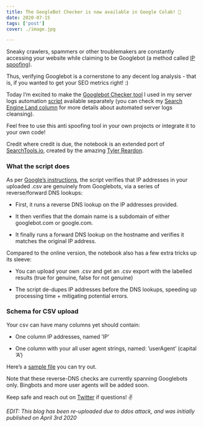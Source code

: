 ```yaml
---
title: The GoogleBot Checker is now available in Google Colab! 🎉
date: 2020-07-15
tags: ['post']
cover: ./image.jpg

---
```




Sneaky crawlers, spammers or other troublemakers are constantly accessing your website while claiming to be Googlebot (a method called [IP spoofing](https://en.wikipedia.org/wiki/IP_address_spoofing)).

  

Thus, verifying Googlebot is a cornerstone to any decent log analysis - that is, if you wanted to get your SEO metrics right! :)

  

Today I’m excited to make the [Googlebot Checker tool](https://github.com/CharlyWargnier/GooglebotChecker) I used in my server logs automation [script](https://colab.research.google.com/drive/1h3IdoDucFg7tIEiSGTjqksuNprgkcced) available separately (you can check my [Search Engine Land column](https://searchengineland.com/leverage-python-and-google-cloud-to-extract-meaningful-seo-insights-from-server-log-data-329199) for more details about automated server logs cleansing).

  

Feel free to use this anti spoofing tool in your own projects or integrate it to your own code!

  

Credit where credit is due, the notebook is an extended port of [SearchTools.io](https://www.searchtools.io/), created by the amazing [Tyler Reardon](http://tylerreardon).

### What the script does

  

As per [Google’s instructions](https://support.google.com/webmasters/answer/80553?hl=en), the script verifies that IP addresses in your uploaded .csv are genuinely from Googlebots, via a series of reverse/forward DNS lookups:

  

-   First, it runs a reverse DNS lookup on the IP addresses provided.
    
-   It then verifies that the domain name is a subdomain of either googlebot.com or google.com.
    
-   It finally runs a forward DNS lookup on the hostname and verifies it matches the original IP address.
    

  

Compared to the online version, the notebook also has a few extra tricks up its sleeve:

  

-   You can upload your own .csv and get an .csv export with the labelled results (true for genuine, false for not genuine)
    
-   The script de-dupes IP addresses before the DNS lookups, speeding up processing time + mitigating potential errors.
    

  

### Schema for CSV upload

  

Your csv can have many columns yet should contain:

  

-   One column IP addresses, named ’IP’
    
-   One column with your all user agent strings, named: ’userAgent’ (capital ‘A’)
    

  

Here’s a [sample file](https://raw.githubusercontent.com/CharlyWargnier/GooglebotChecker/master/sampleFile.csv) you can try out.

  

Note that these reverse-DNS checks are currently spanning Googlebots only. Bingbots and more user agents will be added soon.

  

Keep safe and reach out on [Twitter](https://twitter.com/DataChaz) if questions! ✌️

  
  *EDIT: This blog has been re-uploaded due to ddos attack, and was initially published on April 3rd 2020*